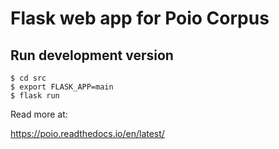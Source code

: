 # Flask web app for Poio Corpus

## Run development version

    $ cd src
    $ export FLASK_APP=main
    $ flask run

Read more at:

https://poio.readthedocs.io/en/latest/

